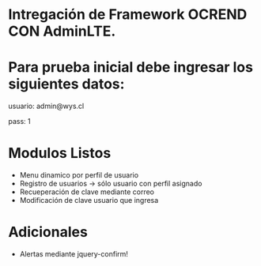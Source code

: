 # Intregación de Framework OCREND CON AdminLTE.

# Para prueba inicial debe ingresar los siguientes datos:

<p> usuario: admin@wys.cl </p>
<p> pass: 1 </p>

# Modulos Listos

* Menu dinamico por perfil de usuario
* Registro de usuarios -> sólo usuario con perfil asignado
* Recueperación de clave mediante correo
* Modificación de clave usuario que ingresa


# Adicionales
* Alertas mediante jquery-confirm!
